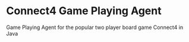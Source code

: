 # Connect4 Game Playing Agent
Game Playing Agent for the popular two player board game Connect4 in Java
